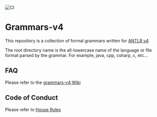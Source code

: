 ![CI](https://github.com/antlr/grammars-v4/actions/workflows/main.yml/badge.svg)

# Grammars-v4

This repository is a collection of formal grammars written for [ANTLR v4](https://github.com/antlr/antlr4)

The root directory name is the all-lowercase name of the language or file format parsed by the grammar. For example, java, cpp, csharp, c, etc...

## FAQ

Please refer to the [grammars-v4 Wiki](https://github.com/antlr/grammars-v4/wiki)

## Code of Conduct

Please refer to [House Rules](https://github.com/antlr/grammars-v4/blob/master/House_Rules.md)
